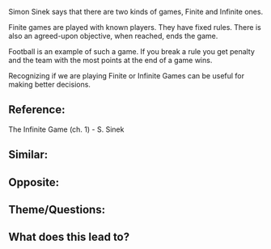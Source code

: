 Simon Sinek says that there are two kinds of games, Finite and Infinite ones. 

Finite games are played with known players. They have fixed rules. There is also an agreed-upon objective, when reached, ends the game.

Football is an example of such a game. If you break a rule you get penalty and the team with the most points at the end of a game wins.

Recognizing if we are playing Finite or Infinite Games can be useful for making better decisions.

## Reference:
The Infinite Game (ch. 1) - S. Sinek

## Similar:

## Opposite: 

## Theme/Questions:

## What does this lead to?
